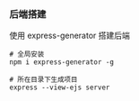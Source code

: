### 后端搭建
   使用 express-generator 搭建后端
   ```shell
   # 全局安装
   npm i express-generator -g
   
   # 所在目录下生成项目
   express --view-ejs server
   ```
   